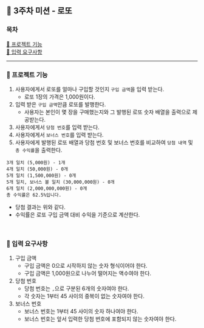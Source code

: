 ## 🎰 3주차 미션 - 로또
### 목차
[📍 프로젝트 기능](#📍-프로젝트-기능) <br />
[📍 입력 요구사항](#📍-입력-요구사항)

---

### 📍 프로젝트 기능
1. 사용자에게서 로또를 얼마나 구입할 것인지 `구입 금액`을 입력 받는다.
   - 로또 1장의 가격은 1,000원이다.
2. 입력 받은 `구입 금액`만큼 로또를 발행한다.
   - 사용자는 본인이 몇 장을 구매했는지와 그 발행된 로또 숫자 배열을 출력으로 제공받는다.
3. 사용자에게서 `당첨 번호`를 입력 받는다.
4. 사용자에게서 `보너스 번호`를 입력 받는다.
5. 사용자에게 발행된 로또 배열과 당첨 번호 및 보너스 번호를 비교하여 `당첨 내역` 및 `총 수익률`을 출력한다.
  ```
  3개 일치 (5,000원) - 1개
  4개 일치 (50,000원) - 0개
  5개 일치 (1,500,000원) - 0개
  5개 일치, 보너스 볼 일치 (30,000,000원) - 0개
  6개 일치 (2,000,000,000원) - 0개
  총 수익률은 62.5%입니다.
  ```
  - 당첨 결과는 위와 같다.
  - 수익률은 로또 구입 금액 대비 수익을 기준으로 계산한다.

<br />

### 📍 입력 요구사항
1. 구입 금액
   - 구입 금액은 0으로 시작하지 않는 숫자 형식이어야 한다.
   - 구입 금액은 1,000원으로 나누어 떨어지는 액수여야 한다.
2. 당첨 번호
   - 당첨 번호는 `,`으로 구분된 6개의 숫자여야 한다.
   - 각 숫자는 1부터 45 사이의 중복이 없는 숫자여야 한다.
3. 보너스 번호
   - 보너스 번호는 1부터 45 사이의 숫자 하나여야 한다.
   - 보너스 번호는 앞서 입력한 당첨 번호에 포함되지 않는 숫자여야 한다.
